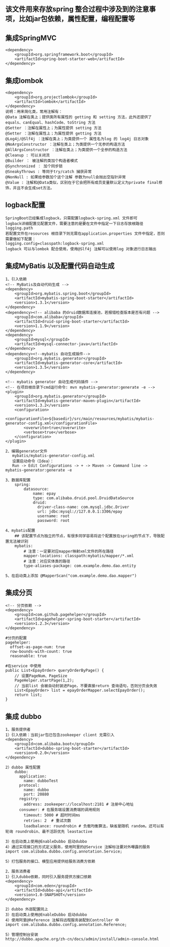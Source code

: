 ## 该文件用来存放spring 整合过程中涉及到的注意事项，比如jar包依赖，属性配置，编程配置等

## 集成SpringMVC
    <dependency>
        <groupId>org.springframework.boot</groupId>
        <artifactId>spring-boot-starter-web</artifactId>
    </dependency>


## 集成lombok
    <dependency>
        <groupId>org.projectlombok</groupId>
        <artifactId>lombok</artifactId>
    </dependency>
    说明：用来简化类，常用注解有：
    @Data 注解在类上；提供类所有属性的 getting 和 setting 方法，此外还提供了equals、canEqual、hashCode、toString 方法
    @Setter ：注解在属性上；为属性提供 setting 方法
    @Setter ：注解在属性上；为属性提供 getting 方法
    @Log4j/@Slf4j ：注解在类上；为类提供一个 属性名为log 的 log4j 日志对象
    @NoArgsConstructor ：注解在类上；为类提供一个无参的构造方法
    @AllArgsConstructor ：注解在类上；为类提供一个全参的构造方法
    @Cleanup : 可以关闭流
    @Builder ： 被注解的类加个构造者模式
    @Synchronized ： 加个同步锁
    @SneakyThrows : 等同于try/catch 捕获异常
    @NonNull : 如果给参数加个这个注解 参数为null会抛出空指针异常
    @Value : 注解和@Data类似，区别在于它会把所有成员变量默认定义为private final修饰，并且不会生成set方法。


## logback配置
    SpringBoot已经集成logback，只需配置logback-spring.xml 文件即可
    logback详细配置见配置文件，需要注意的是要在文件中指定一下日志存放根路径logging.path
    若配置文件在resources 根目录下则无需在application.properties 文件中指定，否则需要做如下配置：
    logging.config=classpath:logback-spring.xml
    logback 可以与lombok 配合使用，使用@Slf4j 注解可以使用log 对象进行日志输出


## 集成MyBatis 以及配置代码自动生成
    1、引入依赖
    <!-- MyBatis及自动代码生成 -->
    <dependency>
        <groupId>org.mybatis.spring.boot</groupId>
        <artifactId>mybatis-spring-boot-starter</artifactId>
        <version>1.3.1</version>
    </dependency>
    <dependency><!-- alibaba 的druid数据库连接池，若报错检查版本是否有问题 -->
        <groupId>com.alibaba</groupId>
        <artifactId>druid-spring-boot-starter</artifactId>
        <version>1.1.9</version>
    </dependency>
    <dependency>
        <groupId>mysql</groupId>
        <artifactId>mysql-connector-java</artifactId>
    </dependency>
    <dependency><!--mybatis 自动生成插件-->
        <groupId>org.mybatis.generator</groupId>
        <artifactId>mybatis-generator-core</artifactId>
        <version>1.3.5</version>
    </dependency>

    <!-- mybatis generator 自动生成代码插件 -->
    <!-- 在项目根目录下cmd运行命令: mvn mybatis-generator:generate -e -->
    <plugin>
        <groupId>org.mybatis.generator</groupId>
        <artifactId>mybatis-generator-maven-plugin</artifactId>
        <version>1.3.2</version>
        <configuration>
            <configurationFile>${basedir}/src/main/resources/mybatis/mybatis-generator-config.xml</configurationFile>
            <overwrite>true</overwrite>
            <verbose>true</verbose>
        </configuration>
    </plugin>

    2、编辑generator文件
       mybatis/mybatis-generator-config.xml
       设置启动命令（Idea）：
       Run -> Edit Configurations -> + -> Maven -> Command line -> mybatis-generator:generate -e

    3、数据库配置
        spring:
            datasource:
                name: epay
                type: com.alibaba.druid.pool.DruidDataSource
                druid:
                  driver-class-name: com.mysql.jdbc.Driver
                  url: jdbc:mysql://127.0.0.1:3306/epay
                  username: root
                  password: root

    4、mybatis配置
        ## 该配置节点为独立的节点，有很多同学容易将这个配置放在spring的节点下，导致配置无法被识别
        mybatis:
            # 注意：一定要对应mapper映射xml文件的所在路径
            mapper-locations: classpath:mybatis/mapper/*.xml
            # 注意：对应实体类的路径
            type-aliases-package: com.example.demo.dao.entity

    5、在启动类上添加 @MapperScan("com.example.demo.dao.mapper")
    
## 集成分页
    <!-- 分页依赖 -->
    <dependency>
        <groupId>com.github.pagehelper</groupId>
        <artifactId>pagehelper-spring-boot-starter</artifactId>
        <version>1.2.3</version>
    </dependency>
    
    #分页的配置
    pagehelper:
      offset-as-page-num: true
      row-bounds-with-count: true
      reasonable: true
      
    #在service 中使用
    public List<EpayOrder> queryOrderByPage() {
        // 设置PageNum、PageSize
        PageHelper.startPage(1,2);
        // 当前list 会被自动封装进Page，不要直接return 查询语句，否则分页会失效
        List<EpayOrder> list = epayOrderMapper.selectEpayOrder();
        return list;
    }
    
## 集成 dubbo
    1、服务提供者
    1）引入依赖：当前jar包已包含zookeeper client 无需引入
    <dependency>
    	<groupId>com.alibaba.boot</groupId>
    	<artifactId>dubbo-spring-boot-starter</artifactId>
    	<version>0.2.0</version>
    </dependency>
    
    2）dubbo 属性配置
        dubbo:
          application:
            name: dubboTest
          protocol:
            name: dubbo
            port: 20880
          registry:
            address: zookeeper://localhost:2181 # 注册中心地址
          consumer: # 在服务端设置消费端的调用规则
            timeout: 5000 # 超时时间ms
            retries: 2  # 重试次数
            loadbalance: roundrobin # 负载均衡算法，缺省是随机 random。还可以有轮询 roundrobin、最不活跃优先 leastactive
    
    3）在启动类上使用@EnableDubbo 启动dubbo
    4）通过实现接口的方式定义服务，使用阿里的@Service 注解标注要对外曝露的服务
    import com.alibaba.dubbo.config.annotation.Service;
    
    5）打包服务的接口、模型应用提供给服务消费方依赖
    
    2、服务消费者
    1）引入dubbo依赖，同时引入服务提供方接口依赖
    <dependency>
    	<groupId>com.eden</groupId>
    	<artifactId>dubbo-api</artifactId>
    	<version>1.0-SNAPSHOT</version>
    </dependency>
    
    2）dubbo 外部配置同上
    3）在启动类上使用@EnableDubbo 启动dubbo
    4）使用阿里@Reference 注解将远程服务装配到Controller 中
    import com.alibaba.dubbo.config.annotation.Reference;
    
    5）管理控制台安装
    http://dubbo.apache.org/zh-cn/docs/admin/install/admin-console.html
